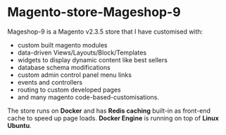 # Magento-store-Mageshop-9

Mageshop-9 is a Magento v2.3.5 store that I have customised with:
- custom built magento modules
- data-driven Views/Layouts/Block/Templates
- widgets to display dynamic content like best sellers
- database schema modifications
- custom admin control panel menu links
- events and controllers
- routing to custom developed pages
- and many magento code-based-customisations.

The store runs on **Docker** and has **Redis caching** built-in as front-end cache to speed up page loads. **Docker Engine** is running on top of **Linux Ubuntu**.